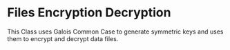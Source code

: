 # Files Encryption Decryption

This Class uses Galois Common Case to generate symmetric keys and uses them to encrypt and decrypt data files.
